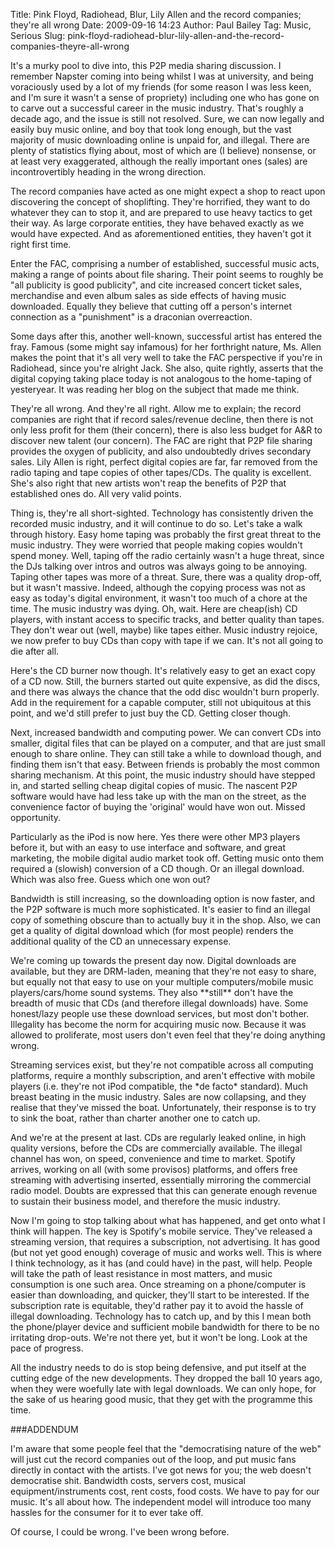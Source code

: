 Title: Pink Floyd, Radiohead, Blur, Lily Allen and the record companies; they're all wrong
Date: 2009-09-16 14:23
Author: Paul Bailey
Tag: Music, Serious
Slug: pink-floyd-radiohead-blur-lily-allen-and-the-record-companies-theyre-all-wrong

It's a murky pool to dive into, this P2P media sharing discussion. I
remember Napster coming into being whilst I was at university, and being
voraciously used by a lot of my friends (for some reason I was less
keen, and I'm sure it wasn't a sense of propriety) including one who has
gone on to carve out a successful career in the music industry. That's
roughly a decade ago, and the issue is still not resolved. Sure, we can
now legally and easily buy music online, and boy that took long enough,
but the vast majority of music downloading online is unpaid for, and
illegal. There are plenty of statistics flying about, most of which are
(I believe) nonsense, or at least very exaggerated, although the really
important ones (sales) are incontrovertibly heading in the wrong
direction.

The record companies have acted as one might expect a shop to react upon
discovering the concept of shoplifting. They're horrified, they want to
do whatever they can to stop it, and are prepared to use heavy tactics
to get their way. As large corporate entities, they have behaved exactly
as we would have expected. And as aforementioned entities, they haven't
got it right first time.

Enter the FAC, comprising a number of established, successful music
acts, making a range of points about file sharing. Their point seems to
roughly be "all publicity is good publicity", and cite increased concert
ticket sales, merchandise and even album sales as side effects of having
music downloaded. Equally they believe that cutting off a person's
internet connection as a "punishment" is a draconian overreaction.

Some days after this, another well-known, successful artist has entered
the fray. Famous (some might say infamous) for her forthright nature,
Ms. Allen makes the point that it's all very well to take the FAC
perspective if you're in Radiohead, since you're alright Jack. She also,
quite rightly, asserts that the digital copying taking place today is
not analogous to the home-taping of yesteryear. It was reading her blog
on the subject that made me think.

They're all wrong. And they're all right. Allow me to explain; the
record companies are right that if record sales/revenue decline, then
there is not only less profit for them (their concern), there is also
less budget for A&R to discover new talent (our concern). The FAC are
right that P2P file sharing provides the oxygen of publicity, and also
undoubtedly drives secondary sales. Lily Allen is right, perfect digital
copies are far, far removed from the radio taping and tape copies of
other tapes/CDs. The quality is excellent. She's also right that new
artists won't reap the benefits of P2P that established ones do. All
very valid points.

Thing is, they're all short-sighted. Technology has consistently driven
the recorded music industry, and it will continue to do so. Let's take a
walk through history. Easy home taping was probably the first great
threat to the music industry. They were worried that people making
copies wouldn't spend money. Well, taping off the radio certainly wasn't
a huge threat, since the DJs talking over intros and outros was always
going to be annoying. Taping other tapes was more of a threat. Sure,
there was a quality drop-off, but it wasn't massive. Indeed, although
the copying process was not as easy as today's digital environment, it
wasn't too much of a chore at the time. The music industry was dying.
Oh, wait. Here are cheap(ish) CD players, with instant access to
specific tracks, and better quality than tapes. They don't wear out
(well, maybe) like tapes either. Music industry rejoice, we now prefer
to buy CDs than copy with tape if we can. It's not all going to die
after all.

Here's the CD burner now though. It's relatively easy to get an exact
copy of a CD now. Still, the burners started out quite expensive, as did
the discs, and there was always the chance that the odd disc wouldn't
burn properly. Add in the requirement for a capable computer, still not
ubiquitous at this point, and we'd still prefer to just buy the CD.
Getting closer though.

Next, increased bandwidth and computing power. We can convert CDs into
smaller, digital files that can be played on a computer, and that are
just small enough to share online. They can still take a while to
download though, and finding them isn't that easy. Between friends is
probably the most common sharing mechanism. At this point, the music
industry should have stepped in, and started selling cheap digital
copies of music. The nascent P2P software would have had less take up
with the man on the street, as the convenience factor of buying the
'original' would have won out. Missed opportunity.

Particularly as the iPod is now here. Yes there were other MP3 players
before it, but with an easy to use interface and software, and great
marketing, the mobile digital audio market took off. Getting music onto
them required a (slowish) conversion of a CD though. Or an illegal
download. Which was also free. Guess which one won out?

Bandwidth is still increasing, so the downloading option is now faster,
and the P2P software is much more sophisticated. It's easier to find an
illegal copy of something obscure than to actually buy it in the shop.
Also, we can get a quality of digital download which (for most people)
renders the additional quality of the CD an unnecessary expense.

We're coming up towards the present day now. Digital downloads are
available, but they are DRM-laden, meaning that they're not easy to
share, but equally not that easy to use on your multiple
computers/mobile music players/cars/home sound systems. They also
\*\*still\*\* don't have the breadth of music that CDs (and therefore
illegal downloads) have. Some honest/lazy people use these download
services, but most don't bother. Illegality has become the norm for
acquiring music now. Because it was allowed to proliferate, most users
don't even feel that they're doing anything wrong.

Streaming services exist, but they're not compatible across all
computing platforms, require a monthly subscription, and aren't
effective with mobile players (i.e. they're not iPod compatible, the
\*de facto\* standard). Much breast beating in the music industry. Sales
are now collapsing, and they realise that they've missed the boat.
Unfortunately, their response is to try to sink the boat, rather than
charter another one to catch up.

And we're at the present at last. CDs are regularly leaked online, in
high quality versions, before the CDs are commercially available. The
illegal channel has won, on speed, convenience and time to market.
Spotify arrives, working on all (with some provisos) platforms, and
offers free streaming with advertising inserted, essentially mirroring
the commercial radio model. Doubts are expressed that this can generate
enough revenue to sustain their business model, and therefore the music
industry.

Now I'm going to stop talking about what has happened, and get onto what
I think will happen. The key is Spotify's mobile service. They've
released a streaming version, that requires a subscription, not
advertising. It has good (but not yet good enough) coverage of music and
works well. This is where I think technology, as it has (and could have)
in the past, will help. People will take the path of least resistance in
most matters, and music consumption is one such area. Once streaming on
a phone/computer is easier than downloading, and quicker, they'll start
to be interested. If the subscription rate is equitable, they'd rather
pay it to avoid the hassle of illegal downloading. Technology has to
catch up, and by this I mean both the phone/player device and sufficient
mobile bandwidth for there to be no irritating drop-outs. We're not
there yet, but it won't be long. Look at the pace of progress.

All the industry needs to do is stop being defensive, and put itself at
the cutting edge of the new developments. They dropped the ball 10 years
ago, when they were woefully late with legal downloads. We can only
hope, for the sake of us hearing good music, that they get with the
programme this time.

\#\#\#ADDENDUM

I'm aware that some people feel that the "democratising nature of the
web" will just cut the record companies out of the loop, and put music
fans directly in contact with the artists. I've got news for you; the
web doesn't democratise shit. Bandwidth costs, servers cost, musical
equipment/instruments cost, rent costs, food costs. We have to pay for
our music. It's all about how. The independent model will introduce too
many hassles for the consumer for it to ever take off.

Of course, I could be wrong. I've been wrong before.
